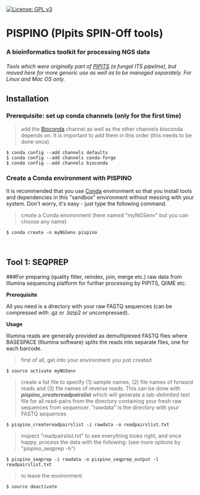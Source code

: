 [![License: GPL v3](https://img.shields.io/badge/License-GPL%20v3-blue.svg)](https://www.gnu.org/licenses/gpl-3.0)
# PISPINO (PIpits SPIN-Off tools)
### A bioinformatics toolkit for processing NGS data
###### Tools which were originally part of [PIPITS](https://github.com/hsgweon/pipits) (a fungal ITS pipeline), but moved here for more generic use as well as to be managed separately. For Linux and Mac OS only.


## Installation

### Prerequisite: set up conda channels (only for the first time)
> add the [Bioconda](https://bioconda.github.io/index.html) channel as well as the other channels bioconda depends on. It is important to add them in this order (this needs to be done once)

```shell
$ conda config --add channels defaults
$ conda config --add channels conda-forge
$ conda config --add channels bioconda
```

### Create a Conda environment with PISPINO
It is recommended that you use [Conda](https://conda.io/) environment so that you install tools and dependencies in this "sandbox" environment without messing with your system. Don't worry, it's easy - just type the following command.

> create a Conda environment (here named "myNGSenv" but you can choose any name)

```shell
$ conda create -n myNGSenv pispino
```



<br>


## Tool 1: SEQPREP
###For preparing (quality filter, reindex, join, merge etc.) raw data from Illumina sequencing platform for further processing by PIPITS, QIIME etc.


**Prerequisite**

All you need is a directory with your raw FASTQ sequences (can be compressed with .gz or .bzip2 or uncompressed).


**Usage**

Illumina reads are generally provided as demultiplexed FASTQ files where BASESPACE (Illumina software) splits the reads into separate files, one for each barcode.


> first of all, get into your environment you just created

```shell
$ source activate myNGSenv
```

> create a list file to specify (1) sample names, (2) file names of forward reads and (3) file names of reverse reads. This can be done with ***pispino_createreadpairslist*** which will generate a tab-delimited text file for all read-pairs from the directory containing your fresh raw sequences from sequencer. "rawdata" is the directory with your FASTQ sequences

```shell
$ pispino_createreadpairslist -i rawdata -o readpairslist.txt
```

> inspect "readpairslist.txt" to see everything looks right, and once happy, process the data with the following: (see more options by "pispino_seqprep -h")

```shell
$ pispino_seqprep -i rawdata -o pispino_seqprep_output -l readpairslist.txt
```

> to leave the environment

```shell
$ source deactivate
```
